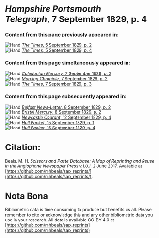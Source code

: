 # *Hampshire Portsmouth Telegraph*, 7 September 1829, p. 4  
  
### Content from this page previously appeared in:  
![Hand](http://scissorsandpaste.net/wp-content/uploads/2017/06/smallhandpointer.png) [*The Times*, 5 September 1829, p. 2](https://mhbeals.github.io/sap_html/The-Times/The-Times-5-September-1829-p-2)  
![Hand](http://scissorsandpaste.net/wp-content/uploads/2017/06/smallhandpointer.png) [*The Times*, 5 September 1829, p. 4](https://mhbeals.github.io/sap_html/The-Times/The-Times-5-September-1829-p-4)  
  
### Content from this page simeltaneously appeared in:  
![Hand](http://scissorsandpaste.net/wp-content/uploads/2017/06/smallhandpointer.png) [*Caledonian Mercury*, 7 September 1829, p. 3](https://mhbeals.github.io/sap_html/Caledonian-Mercury/Caledonian-Mercury-7-September-1829-p-3)  
![Hand](http://scissorsandpaste.net/wp-content/uploads/2017/06/smallhandpointer.png) [*Morning Chronicle*, 7 September 1829, p. 2](https://mhbeals.github.io/sap_html/Morning-Chronicle/Morning-Chronicle-7-September-1829-p-2)  
![Hand](http://scissorsandpaste.net/wp-content/uploads/2017/06/smallhandpointer.png) [*The Times*, 7 September 1829, p. 3](https://mhbeals.github.io/sap_html/The-Times/The-Times-7-September-1829-p-3)  
  
### Content from this page subsequently appeared in:  
![Hand](http://scissorsandpaste.net/wp-content/uploads/2017/06/smallhandpointer.png) [*Belfast News-Letter*, 8 September 1829, p. 2](https://mhbeals.github.io/sap_html/Belfast-News-Letter/Belfast-News-Letter-8-September-1829-p-2)  
![Hand](http://scissorsandpaste.net/wp-content/uploads/2017/06/smallhandpointer.png) [*Bristol Mercury*, 8 September 1829, p. 2](https://mhbeals.github.io/sap_html/Bristol-Mercury/Bristol-Mercury-8-September-1829-p-2)  
![Hand](http://scissorsandpaste.net/wp-content/uploads/2017/06/smallhandpointer.png) [*Newcastle Courant*, 12 September 1829, p. 4](https://mhbeals.github.io/sap_html/Newcastle-Courant/Newcastle-Courant-12-September-1829-p-4)  
![Hand](http://scissorsandpaste.net/wp-content/uploads/2017/06/smallhandpointer.png) [*Hull Packet*, 15 September 1829, p. 1](https://mhbeals.github.io/sap_html/Hull-Packet/Hull-Packet-15-September-1829-p-1)  
![Hand](http://scissorsandpaste.net/wp-content/uploads/2017/06/smallhandpointer.png) [*Hull Packet*, 15 September 1829, p. 4](https://mhbeals.github.io/sap_html/Hull-Packet/Hull-Packet-15-September-1829-p-4)  


# Citation: 

Beals. M. H. *Scissors and Paste Database: A Map of Reprinting and Reuse in the Anglophone Newspaper Press v.1.0.1.* 2 June 2017. Available at [https://github.com/mhbeals/sap_reprints/](https://github.com/mhbeals/sap_reprints/). 

# Nota Bona

Bibliometric data is time consuming to produce but benefits us all. Please remember to cite or acknowledge this and any other bibliometric data you use in your research. All data is available CC-BY 4.0 at [https://github.com/mhbeals/sap_reprints](https://github.com/mhbeals/sap_reprints)